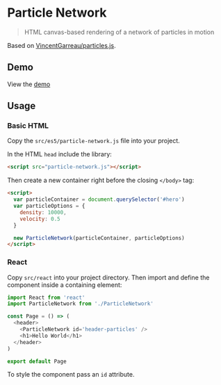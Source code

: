 # Particle Network

> HTML canvas-based rendering of a network of particles in motion

Based on [VincentGarreau/particles.js](https://github.com/VincentGarreau/particles.js/).

## Demo

View the [demo](https://chrislaskey.github.io/particle-network/)

## Usage

### Basic HTML

Copy the `src/es5/particle-network.js` file into your project.

In the HTML `head` include the library:

```html
<script src="particle-network.js"></script>
```

Then create a new container right before the closing `</body>` tag:

```html
<script>
  var particleContainer = document.querySelector('#hero')
  var particleOptions = {
    density: 10000,
    velocity: 0.5
  }

  new ParticleNetwork(particleContainer, particleOptions)
</script>
```

### React

Copy `src/react` into your project directory. Then import and define the
component inside a containing element:

```javascript
import React from 'react'
import ParticleNetwork from './ParticleNetwork'

const Page = () => (
  <header>
    <ParticleNetwork id='header-particles' />
    <h1>Hello World</h1>
  </header>
)

export default Page
```

To style the component pass an `id` attribute.
